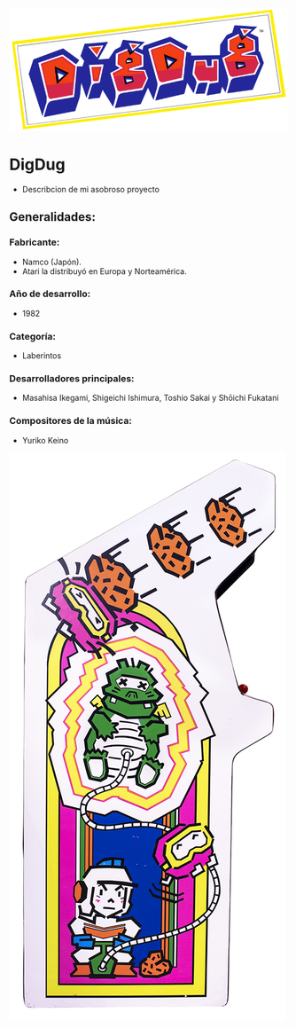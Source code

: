 
![imagen logo](/images/800px-Dig_Dug-Logo-o.svg.png)
# DigDug
- Describcion de mi asobroso proyecto

## Generalidades:
### Fabricante: 
- Namco (Japón).
- Atari la distribuyó en Europa y Norteamérica.

### Año de desarrollo: 
- 1982

### Categoría:
- Laberintos

### Desarrolladores principales: 
- Masahisa Ikegami, Shigeichi Ishimura, Toshio Sakai y Shōichi Fukatani

### Compositores de la música:
- Yuriko Keino

![imagen 2](/images/dig_dug_1.png)
